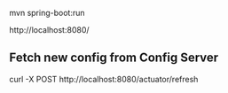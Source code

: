 mvn spring-boot:run

http://localhost:8080/

## Fetch new config from Config Server
curl -X POST http://localhost:8080/actuator/refresh
